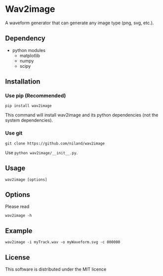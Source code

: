 # Wav2image

A waveform generator that can generate any image type (png, svg, etc.).

## Dependency

* python modules
    + matplotlib
    + numpy
    + scipy

## Installation
### Use pip (Recommended)

    pip install wav2image

This command will install wav2image and its python dependencies (not the system dependencies).

### Use git

    git clone https://github.com/niland/wav2image

Use `python wav2image/__init__.py`.

## Usage

    wav2image [options]

## Options
Please read

    wav2image -h

## Example

    wav2image -i myTrack.wav -o myWaveform.svg -c 000000

## License

This software is distributed under the MIT licence
